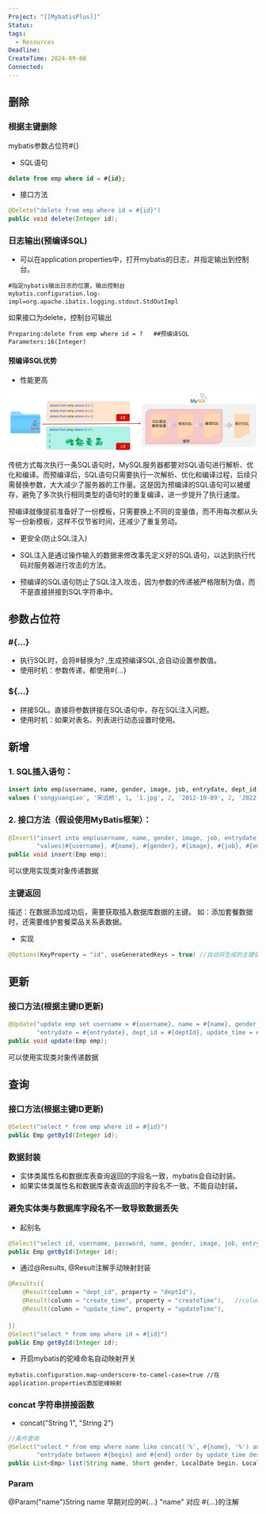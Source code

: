 ```yaml
---
Project: "[[MybatisPlus]]"
Status: 
tags:
  - Resources
Deadline: 
CreateTime: 2024-09-08
Connected:
---
```

## 删除
### 根据主键删除
mybatis参数占位符#{}

- SQL语句

```sql
delete from emp where id = #{id};
```

- 接口方法
```java
@Delete("delete from emp where id = #{id}")
public void delete(Integer id);
```

### 日志输出(预编译SQL)
- 可以在application.properties中，打开mybatis的日志，并指定输出到控制台。
```properties
#指定nybatis输出日志的位置，输出控制台
mybatis.configuration.log-impl=org.apache.ibatis.logging.stdout.StdOutImpl
```

如果接口为delete，控制台可输出
```console
Preparing:delete from emp where id = ?   ##预编译SQL
Parameters:16(Integer)
```

#### 预编译SQL优势
- 性能更高

![image.png](https://raw.githubusercontent.com/SirMem/PicGo/main/img/20240908153527.png)

传统方式每次执行一条SQL语句时，MySQL服务器都要对SQL语句进行解析、优化和编译。而预编译后，SQL语句只需要执行一次解析、优化和编译过程，后续只需替换参数，大大减少了服务器的工作量。这是因为预编译的SQL语句可以被缓存，避免了多次执行相同类型的语句时的重复编译，进一步提升了执行速度。

预编译就像提前准备好了一份模板，只需要换上不同的变量值，而不用每次都从头写一份新模板，这样不仅节省时间，还减少了重复劳动。

- 更安全(防止SQL注入)

- SQL注入是通过操作输入的数据来修改事先定义好的SQL语句，以达到执行代码对服务器进行攻击的方法。

- 预编译的SQL语句防止了SQL注入攻击，因为参数的传递被严格限制为值，而不是直接拼接到SQL字符串中。

## 参数占位符

### #{...}
- 执行SQL时，会将#替换为?  ,生成预编译SQL,会自动设置参数值。
- 使用时机：参数传递，都使用#{...}

### ${...}
- 拼接SQL。直接将参数拼接在SQL语句中，存在SQL注入问题。
- 使用时机：如果对表名、列表进行动态设置时使用。


## 新增

### 1. SQL插入语句：
```sql
insert into emp(username, name, gender, image, job, entrydate, dept_id, create_time, update_time)
values ('songyuanqiao', '宋远桥', 1, '1.jpg', 2, '2012-10-09', 2, '2022-10-01 10:00:00', '2022-10-01 10:00:00');
```

### 2. 接口方法（假设使用MyBatis框架）：
```java
@Insert("insert into emp(username, name, gender, image, job, entrydate, dept_id, create_time, update_time) " +
        "values(#{username}, #{name}, #{gender}, #{image}, #{job}, #{entrydate}, #{deptId}, #{createTime}, #{updateTime})")
public void insert(Emp emp);
```

可以使用实现类对象传递数据
### 主键返回
描述：在数据添加成功后，需要获取插入数据库数据的主键。
如：添加套餐数据时，还需要维护套餐菜品关系表数据。

- 实现
```java
@Options(KeyProperty = "id", useGeneratedKeys = true) //自动将生成的主键值，赋值给emp对象的id属性
```


## 更新
### 接口方法(根据主键ID更新)
```java
@Update("update emp set username = #{username}, name = #{name}, gender = #{gender}, image = #{image}, job = #{job}, " +
        "entrydate = #{entrydate}, dept_id = #{deptId}, update_time = #{updateTime} where id = #{id}")
public void update(Emp emp);

```

可以使用实现类对象传递数据

## 查询
### 接口方法(根据主键ID更新)
```java
@Select("select * from emp where id = #{id}")  
public Emp getById(Integer id);
```

### 数据封装
- 实体类属性名和数据库表查询返回的字段名一致，mybatis会自动封装。
- 如果实体类属性名和数据库表查询返回的字段名不一致，不能自动封装。

### 避免实体类与数据库字段名不一致导致数据丢失
- 起别名
```java
@Select("select id, username, password, name, gender, image, job, entrydata" + " dept_id deptId, create_time createTime, update_time updateTime from emp where id = #{id}")  
public Emp getById(Integer id);
```

- 通过@Results, @Result注解手动映射封装
```java
@Results({
	@Result(column = "dept_id", property = "deptId"),
	@Result(column = "create_time", property = "createTime"),   //column对应的为字段名，property对应的为成员变量名
	@Result(column = "update_time", property = "updateTime"),
	
})
@Select("select * from emp where id = #{id}")  
public Emp getById(Integer id);
```

- 开启mybatis的驼峰命名自动映射开关
```properties
mybatis.configuration.map-underscore-to-camel-case=true //在application.properties添加驼峰映射
```


### concat 字符串拼接函数
- concat("String 1", "String 2")
```java
//条件查询  
@Select("select * from emp where name like concat('%', #{name}, '%') and gender = #{gender} and " +  
        "entrydate between #{begin} and #{end} order by update_time desc")  
public List<Emp> list(String name, Short gender, LocalDate begin, LocalDate end);
```

### Param
@Param("name")String name 
早期对应的#{...}
"name" 对应 #{...}的注解